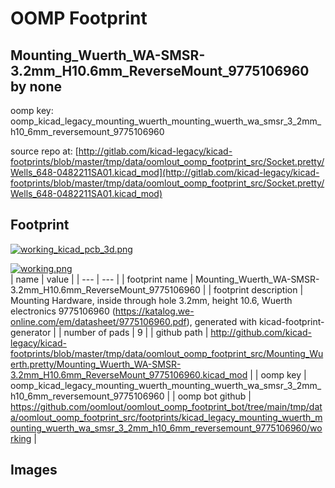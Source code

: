 # OOMP Footprint  
## Mounting_Wuerth_WA-SMSR-3.2mm_H10.6mm_ReverseMount_9775106960  by none  
  
oomp key: oomp_kicad_legacy_mounting_wuerth_mounting_wuerth_wa_smsr_3_2mm_h10_6mm_reversemount_9775106960  
  
source repo at: [http://gitlab.com/kicad-legacy/kicad-footprints/blob/master/tmp/data/oomlout_oomp_footprint_src/Socket.pretty/Wells_648-0482211SA01.kicad_mod](http://gitlab.com/kicad-legacy/kicad-footprints/blob/master/tmp/data/oomlout_oomp_footprint_src/Socket.pretty/Wells_648-0482211SA01.kicad_mod)  
## Footprint  
  
[![working_kicad_pcb_3d.png](working_kicad_pcb_3d_600.png)](working_kicad_pcb_3d.png)  
  
[![working.png](working_600.png)](working.png)  
| name | value | 
| --- | --- | 
| footprint name | Mounting_Wuerth_WA-SMSR-3.2mm_H10.6mm_ReverseMount_9775106960 | 
| footprint description | Mounting Hardware, inside through hole 3.2mm, height 10.6, Wuerth electronics 9775106960 (https://katalog.we-online.com/em/datasheet/9775106960.pdf), generated with kicad-footprint-generator | 
| number of pads | 9 | 
| github path | http://github.com/kicad-legacy/kicad-footprints/blob/master/tmp/data/oomlout_oomp_footprint_src/Mounting_Wuerth.pretty/Mounting_Wuerth_WA-SMSR-3.2mm_H10.6mm_ReverseMount_9775106960.kicad_mod | 
| oomp key | oomp_kicad_legacy_mounting_wuerth_mounting_wuerth_wa_smsr_3_2mm_h10_6mm_reversemount_9775106960 | 
| oomp bot github | https://github.com/oomlout/oomlout_oomp_footprint_bot/tree/main/tmp/data/oomlout_oomp_footprint_src/footprints/kicad_legacy_mounting_wuerth_mounting_wuerth_wa_smsr_3_2mm_h10_6mm_reversemount_9775106960/working | 
## Images  
